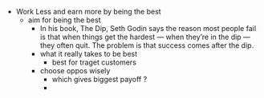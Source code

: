 - Work Less and earn more by being the best
	- aim for being the best
		- In his book, The Dip, Seth Godin says the reason most people fail is that when things get the hardest — when they’re in the dip — they often quit. The problem is that success comes after the dip.
		- what it really takes to be best
			- best for traget customers
		- choose oppos wisely
			- which gives biggest payoff ?
			-